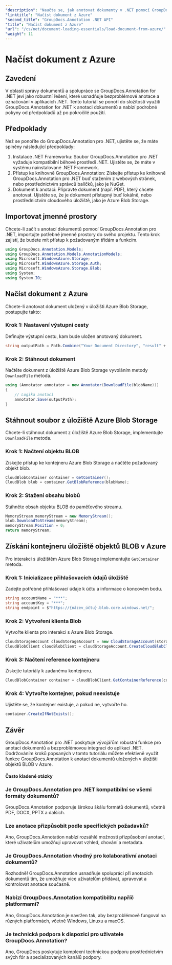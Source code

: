 ```yaml
---
"description": "Naučte se, jak anotovat dokumenty v .NET pomocí GroupDocs.Annotation. Podrobný návod pro bezproblémovou integraci s Azure Blob Storage."
"linktitle": "Načíst dokument z Azure"
"second_title": "GroupDocs.Annotation .NET API"
"title": "Načíst dokument z Azure"
"url": "/cs/net/document-loading-essentials/load-document-from-azure/"
"weight": 11
---
```


# Načíst dokument z Azure

## Zavedení
V oblasti správy dokumentů a spolupráce se GroupDocs.Annotation for .NET jeví jako robustní řešení, které usnadňuje bezproblémové anotace a označování v aplikacích .NET. Tento tutoriál se ponoří do složitostí využití GroupDocs.Annotation for .NET k anotaci dokumentů a nabízí podrobné pokyny od předpokladů až po pokročilé použití.
## Předpoklady
Než se ponoříte do GroupDocs.Annotation pro .NET, ujistěte se, že máte splněny následující předpoklady:
1. Instalace .NET Frameworku: Soubor GroupDocs.Annotation pro .NET vyžaduje kompatibilní běhové prostředí .NET. Ujistěte se, že máte v systému nainstalované .NET Framework.
2. Přístup ke knihovně GroupDocs.Annotation: Získejte přístup ke knihovně GroupDocs.Annotation pro .NET buď stažením z webových stránek, nebo prostřednictvím správců balíčků, jako je NuGet.
3. Dokument k anotaci: Připravte dokument (např. PDF), který chcete anotovat. Ujistěte se, že je dokument přístupný buď lokálně, nebo prostřednictvím cloudového úložiště, jako je Azure Blob Storage.

## Importovat jmenné prostory
Chcete-li začít s anotací dokumentů pomocí GroupDocs.Annotation pro .NET, importujte potřebné jmenné prostory do svého projektu. Tento krok zajistí, že budete mít přístup k požadovaným třídám a funkcím.
```csharp
using GroupDocs.Annotation.Models;
using GroupDocs.Annotation.Models.AnnotationModels;
using Microsoft.WindowsAzure.Storage;
using Microsoft.WindowsAzure.Storage.Auth;
using Microsoft.WindowsAzure.Storage.Blob;
using System;
using System.IO;
```

## Načíst dokument z Azure
Chcete-li anotovat dokument uložený v úložišti Azure Blob Storage, postupujte takto:
### Krok 1: Nastavení výstupní cesty
Definujte výstupní cestu, kam bude uložen anotovaný dokument.
```csharp
string outputPath = Path.Combine("Your Document Directory", "result" + Path.GetExtension("input.pdf"));
```
### Krok 2: Stáhnout dokument
Načtěte dokument z úložiště Azure Blob Storage vyvoláním metody `DownloadFile` metoda.
```csharp
using (Annotator annotator = new Annotator(DownloadFile(blobName)))
{
    // Logika anotací
    annotator.Save(outputPath);
}
```
## Stáhnout soubor z úložiště Azure Blob Storage
Chcete-li stáhnout dokument z úložiště Azure Blob Storage, implementujte `DownloadFile` metoda.
### Krok 1: Načtení objektu BLOB
Získejte přístup ke kontejneru Azure Blob Storage a načtěte požadovaný objekt blob.
```csharp
CloudBlobContainer container = GetContainer();
CloudBlob blob = container.GetBlobReference(blobName);
```
### Krok 2: Stažení obsahu blobů
Stáhněte obsah objektu BLOB do paměťového streamu.
```csharp
MemoryStream memoryStream = new MemoryStream();
blob.DownloadToStream(memoryStream);
memoryStream.Position = 0;
return memoryStream;
```
## Získání kontejneru úložiště objektů BLOB v Azure
Pro interakci s úložištěm Azure Blob Storage implementujte `GetContainer` metoda.
### Krok 1: Inicializace přihlašovacích údajů úložiště
Zadejte potřebné přihlašovací údaje k účtu a informace o koncovém bodu.
```csharp
string accountName = "***";
string accountKey = "***";
string endpoint = $"https://{název_účtu}.blob.core.windows.net/";
```
### Krok 2: Vytvoření klienta Blob
Vytvořte klienta pro interakci s Azure Blob Storage.
```csharp
CloudStorageAccount cloudStorageAccount = new CloudStorageAccount(storageCredentials, new Uri(endpoint), null, null, null);
CloudBlobClient cloudBlobClient = cloudStorageAccount.CreateCloudBlobClient();
```
### Krok 3: Načtení reference kontejneru
Získejte tutoriály k zadanému kontejneru.
```csharp
CloudBlobContainer container = cloudBlobClient.GetContainerReference(containerName);
```
### Krok 4: Vytvořte kontejner, pokud neexistuje
Ujistěte se, že kontejner existuje, a pokud ne, vytvořte ho.
```csharp
container.CreateIfNotExists();
```

## Závěr
GroupDocs.Annotation pro .NET poskytuje vývojářům robustní funkce pro anotaci dokumentů a bezproblémovou integraci do aplikací .NET. Dodržováním kroků popsaných v tomto tutoriálu můžete efektivně využít funkce GroupDocs.Annotation k anotaci dokumentů uložených v úložišti objektů BLOB v Azure.
#### Často kladené otázky
### Je GroupDocs.Annotation pro .NET kompatibilní se všemi formáty dokumentů?
GroupDocs.Annotation podporuje širokou škálu formátů dokumentů, včetně PDF, DOCX, PPTX a dalších.
### Lze anotace přizpůsobit podle specifických požadavků?
Ano, GroupDocs.Annotation nabízí rozsáhlé možnosti přizpůsobení anotací, které uživatelům umožňují upravovat vzhled, chování a metadata.
### Je GroupDocs.Annotation vhodný pro kolaborativní anotaci dokumentů?
Rozhodně! GroupDocs.Annotation usnadňuje spolupráci při anotacích dokumentů tím, že umožňuje více uživatelům přidávat, upravovat a kontrolovat anotace současně.
### Nabízí GroupDocs.Annotation kompatibilitu napříč platformami?
Ano, GroupDocs.Annotation je navržen tak, aby bezproblémově fungoval na různých platformách, včetně Windows, Linuxu a macOS.
### Je technická podpora k dispozici pro uživatele GroupDocs.Annotation?
Ano, GroupDocs poskytuje komplexní technickou podporu prostřednictvím svých fór a specializovaných kanálů podpory.